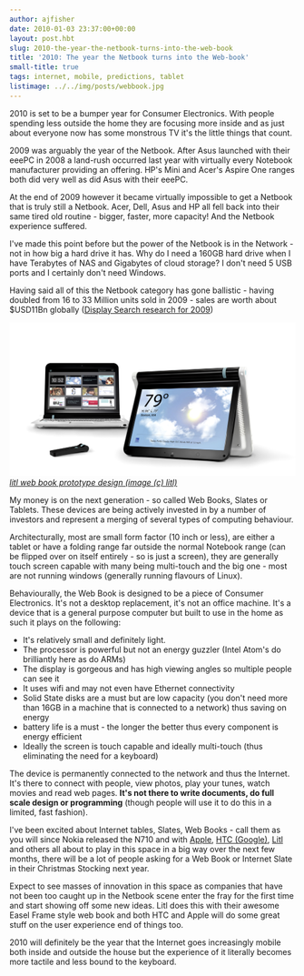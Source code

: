 ```yaml
---
author: ajfisher
date: 2010-01-03 23:37:00+00:00
layout: post.hbt
slug: 2010-the-year-the-netbook-turns-into-the-web-book
title: '2010: The year the Netbook turns into the Web-book'
small-title: true
tags: internet, mobile, predictions, tablet
listimage: ../../img/posts/webbook.jpg
---
```


2010 is set to be a bumper year for Consumer Electronics. With people spending less outside the home they are focusing more inside and as just about everyone now has some monstrous TV it's the little things that count.

2009 was arguably the year of the Netbook. After Asus launched with their eeePC in 2008 a land-rush occurred last year with virtually every Notebook manufacturer providing an offering. HP's Mini and Acer's Aspire One ranges both did very well as did Asus with their eeePC.

At the end of 2009 however it became virtually impossible to get a Netbook that is truly still a Netbook. Acer, Dell, Asus and HP all fell back into their same tired old routine - bigger, faster, more capacity! And the Netbook experience suffered.

I've made this point before but the power of the Netbook is in the Network - not in how big a hard drive it has. Why do I need a 160GB hard drive when I have Terabytes of NAS and Gigabytes of cloud storage? I don't need 5 USB ports and I certainly don't need Windows.

Having said all of this the Netbook category has gone ballistic - having doubled from 16 to 33 Million units sold in 2009 - sales are worth about $USD11Bn globally ([Display Search research for 2009](http://www.displaysearch.com/cps/rde/xchg/displaysearch/hs.xsl/071309_mini_note_netbook_shipments_to_double_y_y_to_more_than_30m_units_in_2009.asp))

![Prototype web book - from litle](../../img/posts/webbook.jpg)
*[litl
web book prototype design (image (c) litl)](http://www.flickr.com/photos/litl/4077444353/)*

My money is on the next generation - so called Web Books, Slates or Tablets. These devices are being actively invested in by a number of investors and represent a merging of several types of computing behaviour.

Architecturally, most are small form factor (10 inch or less), are either a tablet or have a folding range far outside the normal Notebook range (can be flipped over on itself entirely - so is just a screen), they are generally touch screen capable with many being multi-touch and the big one - most are not running windows (generally running flavours of Linux).

Behaviourally, the Web Book is designed to be a piece of Consumer Electronics. It's not a desktop replacement, it's not an office machine. It's a device that is a general purpose computer but built to use in the home as such it plays on the following:

* It's relatively small and definitely light.
* The processor is powerful but not an energy guzzler (Intel Atom's do brilliantly here as do ARMs)
* The display is gorgeous and has high viewing angles so multiple people can see it
* It uses wifi and may not even have Ethernet connectivity
* Solid State disks are a must but are low capacity (you don't need more than 16GB in a machine that is connected to a network) thus saving on energy
* battery life is a must - the longer the better thus every component is energy efficient
* Ideally the screen is touch capable and ideally multi-touch (thus eliminating the need for a keyboard)

The device is permanently connected to the network and thus the Internet. It's there to connect with people, view photos, play your tunes, watch movies and read web pages. <b>It's not there to write documents, do full scale design or programming</b> (though people will use it to do this in a limited, fast fashion).

I've been excited about Internet tables, Slates, Web Books - call them as you will since Nokia released the N710 and with [Apple](http://gizmodo.com/5434566/the-exhaustive-guide-to-apple-tablet-rumors), [HTC (Google)](http://www.smarthouse.com.au/Home_Office/Notebooks_And_Tablets/C5J4K9R8), [Litl](http://litl.com/) and others all about to play in this space in a big way over the next few months, there will be a lot of people asking for a Web Book or Internet Slate in their Christmas Stocking next year.

Expect to see masses of innovation in this space as companies that have not been too caught up in the Netbook scene enter the fray for the first time and start showing off some new ideas. Litl does this with their awesome Easel Frame style web book and both HTC and Apple will do some great stuff on the user experience end of things too.

2010 will definitely be the year that the Internet goes increasingly mobile both inside and outside the house but the experience of it literally becomes more tactile and less bound to the keyboard.
